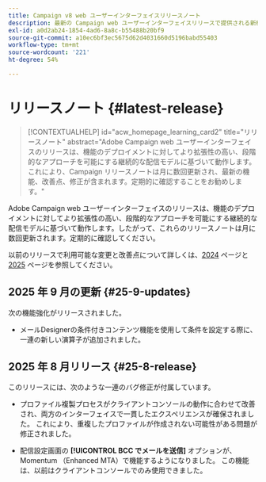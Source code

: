 ```yaml
---
title: Campaign v8 web ユーザーインターフェイスリリースノート
description: 最新の Campaign web ユーザーインターフェイスリリースで提供される新機能について説明します
exl-id: a0d2ab24-1854-4ad6-8a8c-b55488b20bf9
source-git-commit: a10ec6bf3ec5675d62d4031660d5196babd55403
workflow-type: tm+mt
source-wordcount: '221'
ht-degree: 54%

---
```


# リリースノート {#latest-release}

>[!CONTEXTUALHELP]
>id="acw_homepage_learning_card2"
>title="リリースノート"
>abstract="Adobe Campaign web ユーザーインターフェイスのリリースは、機能のデプロイメントに対してより拡張性の高い、段階的なアプローチを可能にする継続的な配信モデルに基づいて動作します。これにより、Campaign リリースノートは月に数回更新され、最新の機能、改善点、修正が含まれます。定期的に確認することをお勧めします。"

Adobe Campaign web ユーザーインターフェイスのリリースは、機能のデプロイメントに対してより拡張性の高い、段階的なアプローチを可能にする継続的な配信モデルに基づいて動作します。したがって、これらのリリースノートは月に数回更新されます。定期的に確認してください。

以前のリリースで利用可能な変更と改善点について詳しくは、[2024](release-notes-24.md) ページと [2025](release-notes-25.md) ページを参照してください。

## 2025 年 9 月の更新 {#25-9-updates}

次の機能強化がリリースされました。

* メールDesignerの条件付きコンテンツ機能を使用して条件を設定する際に、一連の新しい演算子が追加されました。

## 2025 年 8 月リリース {#25-8-release}

このリリースには、次のような一連のバグ修正が付属しています。

* プロファイル複製プロセスがクライアントコンソールの動作に合わせて改善され、両方のインターフェイスで一貫したエクスペリエンスが確保されました。 これにより、重複したプロファイルが作成されない可能性がある問題が修正されました。

* 配信設定画面の **[!UICONTROL BCC でメールを送信]** オプションが、Momentum （Enhanced MTA）で機能するようになりました。 この機能は、以前はクライアントコンソールでのみ使用できました。